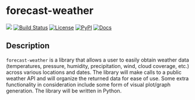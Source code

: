 
# forecast-weather

[![](https://img.shields.io/badge/project-link-green)](https://github.com/e7kim/forecast-weather)
[![Build Status](https://github.com/e7kim/forecast-weather/workflows/Build%20Status/badge.svg?branch=main)](https://github.com/e7kim/forecast-weather/actions?query=workflow%3A%22Build+Status%22)
[![License](https://img.shields.io/badge/License-Apache_2.0-green.svg)](https://opensource.org/licenses/Apache-2.0)
[![PyPI](https://img.shields.io/pypi/v/forecast-weather)](https://pypi.org/project/forecast-weather/)
[![Docs](https://readthedocs.org/projects/forecast-weather/badge/?version=latest)](https://forecast-weather.readthedocs.io/en/latest/?badge=latest)

## Description

`forecast-weather` is a library that allows a user to easily obtain weather data (temperatures, pressure, humidity, precipitation, wind, cloud coverage, etc.) across various locations and dates. The library will make calls to a public weather API and will organize the returned data for ease of use. Some extra functionality in consideration include some form of visual plot/graph generation. The library will be written in Python.
